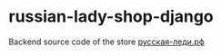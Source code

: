 # russian-lady-shop-django

Backend source code of the store [русская-леди.рф](https://xn----7sbndqhj0bjau2m.xn--p1ai)
